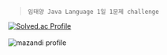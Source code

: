 <blockquote>
<p>
  <code>임태양 Java Language 1일 1문제 challenge</code>
</p>
</blockquote>

[![Solved.ac Profile](http://mazassumnida.wtf/api/mini/generate_badge?boj=sunskyhyun)](https://solved.ac/sunskyhyun/)
<br>
<br>
![mazandi profile](http://mazandi.herokuapp.com/api?handle=sunskyhyun&theme=warm)
